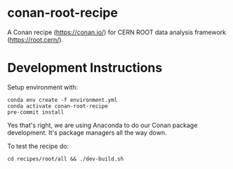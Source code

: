 # conan-root-recipe

A Conan recipe (https://conan.io/) for CERN ROOT data analysis framework (https://root.cern/).

# Development Instructions

Setup environment with:
```
conda env create -f environment.yml
conda activate conan-root-recipe
pre-commit install
```

Yes that's right, we are using Anaconda to do our Conan package development. It's package managers all the way down.

To test the recipe do:
```
cd recipes/root/all && ./dev-build.sh
```
